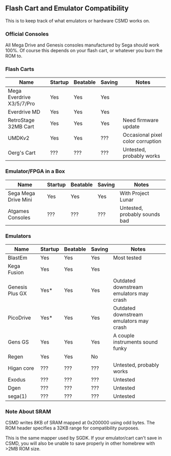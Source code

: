 ## Flash Cart and Emulator Compatibility
This is to keep track of what emulators or hardware CSMD works on.

### Official Consoles
All Mega Drive and Genesis consoles manufactured by Sega should work 100%.
Of course this depends on your flash cart, or whatever you burn the ROM to.

### Flash Carts
| Name                     | Startup  | Beatable | Saving   | Notes                            |
| ------------------------ | -------- | -------- | -------- | -------------------------------- |
| Mega Everdrive X3/5/7/Pro| Yes      | Yes      | Yes      |                                  |
| Everdrive MD             | Yes      | Yes      | Yes      |                                  |
| RetroStage 32MB Cart     | Yes      | Yes      | Yes      | Need firmware update             |
| UMDKv2                   | Yes      | Yes      | ???      | Occasional pixel color corruption |
| Oerg's Cart              | ???      | ???      | ???      | Untested, probably works         |

### Emulator/FPGA in a Box
| Name                     | Startup  | Beatable | Saving   | Notes                            |
| ------------------------ | -------- | -------- | -------- | -------------------------------- |
| Sega Mega Drive Mini     | Yes      | Yes      | Yes      | With Project Lunar               |
| Atgames Consoles         | ???      | ???      | ???      | Untested, probably sounds bad    |

### Emulators
| Name                     | Startup  | Beatable | Saving   | Notes                            |
| ------------------------ | -------- | -------- | -------- | -------------------------------- |
| BlastEm                  | Yes      | Yes      | Yes      | Most tested                      |
| Kega Fusion              | Yes      | Yes      | Yes      |                                  |
| Genesis Plus GX          | Yes\*    | Yes      | Yes      | Outdated downstream emulators may crash |
| PicoDrive                | Yes\*    | Yes      | Yes      | Outdated downstream emulators may crash |
| Gens GS                  | Yes      | Yes      | Yes      | A couple instruments sound funky |
| Regen                    | Yes      | Yes      | No       |                                  |
| Higan core               | ???      | ???      | ???      | Untested, probably works         |
| Exodus                   | ???      | ???      | ???      | Untested                         |
| Dgen                     | ???      | ???      | ???      | Untested                         |
| sega(1)                  | ???      | ???      | ???      | Untested                         |

### Note About SRAM
CSMD writes 8KB of SRAM mapped at 0x200000 using odd bytes.
The ROM header specifies a 32KB range for compatibility purposes.

This is the same mapper used by SGDK. If your emulator/cart can't save in CSMD,
you will also be unable to save properly in other homebrew with >2MB ROM size.
